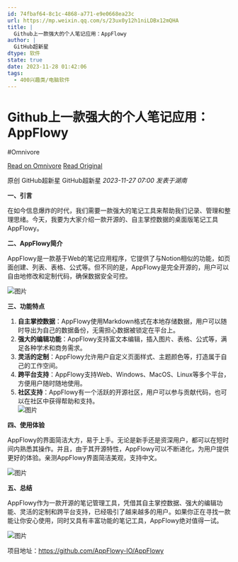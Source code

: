 ```yaml
---
id: 74fbaf64-8c1c-4868-a771-e9e0668ea23c
url: https://mp.weixin.qq.com/s/23ux0y12h1niLDBx12mQHA
title: |
  Github上一款强大的个人笔记应用：AppFlowy
author: |
  GitHub超新星
dtype: 软件
state: true
date: 2023-11-28 01:42:06
tags:
  - 400兴趣类/电脑软件
---
```



# Github上一款强大的个人笔记应用：AppFlowy
#Omnivore

[Read on Omnivore](https://omnivore.app/me/https-mp-weixin-qq-com-s-23-ux-0-y-12-h-1-ni-ld-bx-12-m-qha-18c11dfaada)
[Read Original](https://mp.weixin.qq.com/s/23ux0y12h1niLDBx12mQHA)

原创  GitHub超新星  GitHub超新星 _2023-11-27 07:00_ _发表于湖南_ 

**一、引言**

在如今信息爆炸的时代，我们需要一款强大的笔记工具来帮助我们记录、管理和整理思绪。今天，我要为大家介绍一款开源的、自主掌控数据的桌面版笔记工具AppFlowy。

**二、AppFlowy简介**

AppFlowy是一款基于Web的笔记应用程序，它提供了与Notion相似的功能，如页面创建、列表、表格、公式等。但不同的是，AppFlowy是完全开源的，用户可以自由地修改和定制代码，确保数据安全可控。

![图片](https://proxy-prod.omnivore-image-cache.app/0x0,sI9KSWbh3W4-AueGV3U8AKoGVVVq9fNspUqIoocIOSMk/https://mmbiz.qpic.cn/mmbiz_png/Xbg0KxKumFoCDmcGoFVpzASTm1H1Xqj5ythMciaUS0meiay1ZZOWOjMPEIer0jSg3KwY7UgMVDm2sPeoDlgXwezQ/640?wx_fmt=png&from=appmsg)

**三、功能特点**

1. **自主掌控数据**：AppFlowy使用Markdown格式在本地存储数据，用户可以随时导出为自己的数据备份，无需担心数据被锁定在平台上。
2. **强大的编辑功能**：AppFlowy支持富文本编辑，插入图片、表格、公式等，满足各种学术和商务需求。
3. **灵活的定制**：AppFlowy允许用户自定义页面样式、主题颜色等，打造属于自己的工作空间。
4. **跨平台支持**：AppFlowy支持Web、Windows、MacOS、Linux等多个平台，方便用户随时随地使用。
5. **社区支持**：AppFlowy有一个活跃的开源社区，用户可以参与贡献代码，也可以在社区中获得帮助和支持。  
![图片](https://proxy-prod.omnivore-image-cache.app/0x0,sKOFwHoBQwKy09LQ_p2YYpjr4fosZS0gdYgZ9GokO3_I/https://mmbiz.qpic.cn/sz_mmbiz_png/Xbg0KxKumFoCDmcGoFVpzASTm1H1Xqj5Nv1vmia9eMX0iajiau6YYPNovHI8wibkOnF8oTBibUtYGgS6ic5FOVFE9KjQ/640?wx_fmt=png&from=appmsg)

**四、使用体验**

AppFlowy的界面简洁大方，易于上手。无论是新手还是资深用户，都可以在短时间内熟悉其操作。并且，由于其开源特性，AppFlowy可以不断进化，为用户提供更好的体验。亲测AppFlowy界面简洁美观，支持中文。

![图片](https://proxy-prod.omnivore-image-cache.app/0x0,sN_nB-eepeYL26rKnxVNYU1xzc5U-nA1DJmquIngx9dI/https://mmbiz.qpic.cn/mmbiz_png/Xbg0KxKumFoCDmcGoFVpzASTm1H1Xqj5rNwbRvGR90GUqW0tvBEQzWUd95wQlMY9zPuoZSibn8wlFrkjlhgsmvg/640?wx_fmt=png&from=appmsg)

**五、总结**

AppFlowy作为一款开源的笔记管理工具，凭借其自主掌控数据、强大的编辑功能、灵活的定制和跨平台支持，已经吸引了越来越多的用户。如果你正在寻找一款能让你安心使用，同时又具有丰富功能的笔记工具，AppFlowy绝对值得一试。

![图片](https://proxy-prod.omnivore-image-cache.app/0x0,sYtQf8H_IEBW-4YRvjmUWefsgfbaO0FtnSYbDjwIe-4s/https://mmbiz.qpic.cn/mmbiz_png/Xbg0KxKumFoCDmcGoFVpzASTm1H1Xqj5b0fUibiaqL4sicibNrWJ5as0SFJIic1qLMoYNktBYQDtqIxKBKdMURSPLGg/640?wx_fmt=png&from=appmsg)

项目地址：https://github.com/AppFlowy-IO/AppFlowy



